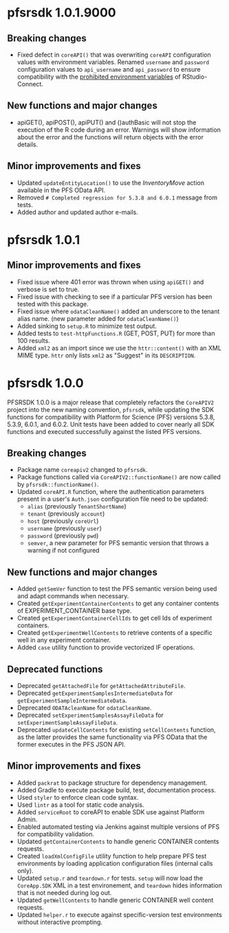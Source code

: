 
# pfsrsdk 1.0.1.9000

## Breaking changes

* Fixed defect in `coreAPI()` that was overwriting `coreAPI` configuration
  values with environment variables. Renamed `username` and `password`
  configuration values to `api_username` and `api_password` to ensure
  compatibility with the [prohibited environment variables](https://docs.rstudio.com/connect/admin/appendix-configuration.html#Applications.Settings)
  of RStudio-Connect.

## New functions and major changes
* apiGET(), apiPOST(), apiPUT() and ()authBasic will not stop the execution of 
  the R code during an error. Warnings will show information about the error and
  the functions will return objects with the error details.

## Minor improvements and fixes

* Updated `updateEntityLocation()` to use the *InventoryMove* action available
  in the PFS OData API.
* Removed `# Completed regression for 5.3.8 and 6.0.1` message from tests.  
* Added author and updated author e-mails.

# pfsrsdk 1.0.1

## Minor improvements and fixes

* Fixed issue where 401 error was thrown when using `apiGET()` and verbose is
  set to true.
* Fixed issue with checking to see if a particular PFS version has been tested
  with this package.
* Fixed issue where `odataCleanName()` added an underscore to the tenant alias
  name. (new parameter added for `odataCleanName()`)
* Added sinking to `setup.R` to minimize test output.
* Added tests to `test-httpFunctions.R` (GET, POST, PUT) for more than 100
  results.
* Added `xml2` as an import since we use the `httr::content()` with an XML MIME
  type. `httr` only lists `xml2` as "Suggest" in its `DESCRIPTION`.

# pfsrsdk 1.0.0

PFSRSDK 1.0.0 is a major release that completely refactors the `CoreAPIV2`
project into the new naming convention, `pfsrsdk`, while updating the SDK
functions for compatibility with Platform for Science (PFS) versions 5.3.8,
5.3.9, 6.0.1, and 6.0.2. Unit tests have been added to cover nearly all SDK
functions and executed successfully against the listed PFS versions.

## Breaking changes

* Package name `coreapiv2` changed to `pfsrsdk`.
* Package functions called via `CoreAPIV2::functionName()` are now called by
  `pfsrsdk::functionName()`.
* Updated `coreAPI.R` function, where the authentication parameters present in a
  user's `Auth.json` configuration file need to be updated:
  * `alias` (previously `TenantShortName`)
  * `tenant` (previously `account`)
  * `host` (previously `coreUrl`)
  * `username` (previously `user`)
  * `password` (previously `pwd`)
  * `semver`, a new parameter for PFS semantic version that throws a warning if
    not configured

## New functions and major changes

* Added `getSemVer` function to test the PFS semantic version being used and
  adapt commands when necessary.
* Created `getExperimentContainerContents` to get any container contents of
  EXPERIMENT_CONTAINER base type.
* Created `getExperimentContainerCellIds` to get cell Ids of experiment
  containers.
* Created `getExperimentWellContents` to retrieve contents of a specific well in
  any experiment container.
* Added `case` utility function to provide vectorized IF operations.

## Deprecated functions

* Deprecated `getAttachedFile` for `getAttachedAttributeFile`.
* Deprecated `getExperimentSamplesIntermediateData` for
  `getExperimentSampleIntermediateData`.
* Deprecated `ODATAcleanName` for `odataCleanName`.
* Deprecated `setExperimentSamplesAssayFileData` for
  `setExperimentSampleAssayFileData`.
* Deprecated `updateCellContents` for existing `setCellContents` function, as
  the latter provides the same functionality via PFS OData that the former
  executes in the PFS JSON API.

## Minor improvements and fixes

* Added `packrat` to package structure for dependency management.
* Added Gradle to execute package build, test, documentation process.
* Used `styler` to enforce clean code syntax.
* Used `lintr` as a tool for static code analysis.
* Added `serviceRoot` to coreAPI to enable SDK use against Platform Admin.
* Enabled automated testing via Jenkins against multiple versions of PFS for
  compatibility validation.
* Updated `getContainerContents` to handle generic CONTAINER contents requests.
* Created `loadXmlConfigFile` utility function to help prepare PFS test
  environments by loading application configuration files (internal calls only).
* Updated `setup.r` and `teardown.r` for tests. `setup` will now load the
  `CoreApp.SDK` XML in a test environement, and `teardown` hides information
  that is not needed during log out. 
* Updated `getWellContents` to handle generic CONTAINER well content requests.
* Updated `helper.r` to execute against specific-version test environments
  without interactive prompting.
